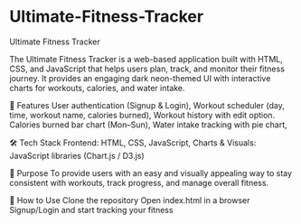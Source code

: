 # Ultimate-Fitness-Tracker
Ultimate Fitness Tracker

The Ultimate Fitness Tracker is a web-based application built with HTML, CSS, and JavaScript that helps users plan, track, and monitor their fitness journey. It provides an engaging dark neon-themed UI with interactive charts for workouts, calories, and water intake.

🚀 Features
User authentication (Signup & Login),
Workout scheduler (day, time, workout name, calories burned),
Workout history with edit option.
Calories burned bar chart (Mon–Sun),
Water intake tracking with pie chart,

🛠️ Tech Stack
Frontend: HTML, CSS, JavaScript,
Charts & Visuals: JavaScript libraries (Chart.js / D3.js)

🎯 Purpose
To provide users with an easy and visually appealing way to stay consistent with workouts, track progress, and manage overall fitness.

📌 How to Use
Clone the repository
Open index.html in a browser
Signup/Login and start tracking your fitness
